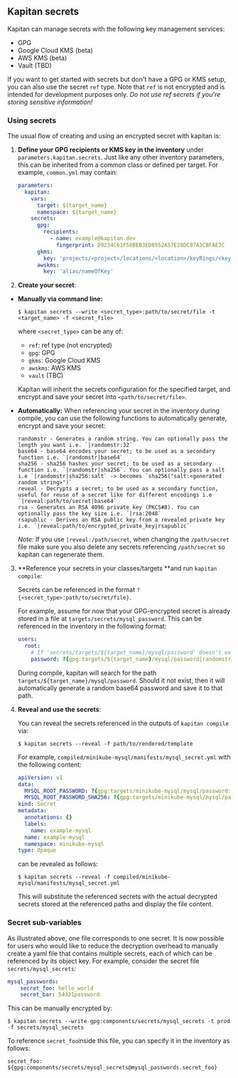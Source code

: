 ## Kapitan secrets

Kapitan can manage secrets with the following key management services:

- GPG
- Google Cloud KMS (beta)
- AWS KMS (beta)
- Vault (TBD)

If you want to get started with secrets but don't have a GPG or KMS setup, you can also use the secret `ref` type. Note that `ref` is not encrypted and is intended for development purposes only. *Do not use ref secrets if you're storing sensitive information!*

### Using secrets

The usual flow of creating and using an encrypted secret with kapitan is:

1. **Define your GPG recipients or KMS key in the inventory** under `parameters.kapitan.secrets`. Just like any other inventory parameters, this can be inherited from a common class or defined per target. For example, `common.yml` may contain:

   ```yaml
   parameters:
     kapitan:
       vars:
         target: ${target_name}
         namespace: ${target_name}
       secrets:
         gpg:
           recipients:
             - name: example@kapitan.dev
               fingerprint: D9234C61F58BEB3ED8552A57E28DC07A3CBFAE7C
         gkms:
           key: 'projects/<project>/locations/<location>/keyRings/<keyRing>/cryptoKeys/<key>'
         awskms:
           key: 'alias/nameOfKey'
   ```

2. **Create your secret**:

- **Manually via command line:**

  ```
  $ kapitan secrets --write <secret_type>:path/to/secret/file -t <target_name> -f <secret_file>
  ```

  where `<secret_type>` can be any of:

  - `ref`: ref type (not encrypted)
  - `gpg`: GPG
  - `gkms`: Google Cloud KMS
  - `awskms`: AWS KMS
  - `vault` (TBC)

  Kapitan will inherit the secrets configuration for the specified target, and encrypt and save your secret into `<path/to/secret/file>`.

- **Automatically:**
  When referencing your secret in the inventory during compile, you can use the following functions to automatically generate, encrypt and save your secret:

  ```
  randomstr - Generates a random string. You can optionally pass the length you want i.e. `|randomstr:32`
  base64 - base64 encodes your secret; to be used as a secondary function i.e. `|randomstr|base64`
  sha256 - sha256 hashes your secret; to be used as a secondary function i.e. `|randomstr|sha256`. You can optionally pass a salt i.e `|randomstr|sha256:salt` -> becomes `sha256("salt:<generated random string>")`
  reveal - Decrypts a secret; to be used as a secondary function, useful for reuse of a secret like for different encodings i.e `|reveal:path/to/secret|base64`
  rsa - Generates an RSA 4096 private key (PKCS#8). You can optionally pass the key size i.e. `|rsa:2048`
  rsapublic - Derives an RSA public key from a revealed private key i.e. `|reveal:path/to/encrypted_private_key|rsapublic`
  ```

  *Note*: If you use `|reveal:/path/secret`, when changing the `/path/secret` file make sure you also delete any secrets referencing `/path/secret` so kapitan can regenerate them.

3. **Reference your secrets in your classes/targets **and run `kapitan compile`:

   Secrets can be referenced in the format `?{<secret_type>:path/to/secret/file}`.

   For example, assume for now that your GPG-encrypted secret is already stored in a file at `targets/secrets/mysql_password`. This can be referenced in the inventory in the following format:

   ```yaml
   users:
     root:
       # If 'secrets/targets/${target_name}/mysql/password' doesn't exist, we can automatically generate a random b64-encoded password as follows
       password: ?{gpg:targets/${target_name}/mysql/password|randomstr|base64}
   ```

   During compile, kapitan will search for the path `targets/${target_name}/mysql/password`. Should it not exist, then it will automatically generate a random base64 password and save it to that path.

4. **Reveal and use the secrets**:

   You can reveal the secrets referenced in the outputs of `kapitan compile` via:

   ```
   $ kapitan secrets --reveal -f path/to/rendered/template
   ```

   For example, `compiled/minikube-mysql/manifests/mysql_secret.yml` with the following content:

   ```yaml
   apiVersion: v1
   data:
     MYSQL_ROOT_PASSWORD: ?{gpg:targets/minikube-mysql/mysql/password:ec3d54de}
     MYSQL_ROOT_PASSWORD_SHA256: ?{gpg:targets/minikube-mysql/mysql/password_sha256:122d2732}
   kind: Secret
   metadata:
     annotations: {}
     labels:
       name: example-mysql
     name: example-mysql
     namespace: minikube-mysql
   type: Opaque
   ```

   can be revealed as follows:

   ```
   $ kapitan secrets --reveal -f compiled/minikube-mysql/manifests/mysql_secret.yml
   ```

   This will substitute the referenced secrets with the actual decrypted secrets stored at the referenced paths and display the file content.

### Secret sub-variables

As illustrated above, one file corresponds to one secret. It is now possible for users who would like to reduce the decryption overhead to manually create a yaml file that contains multiple secrets, each of which can be referenced by its object key. For example, consider the secret file `secrets/mysql_secrets`:

```yaml
mysql_passwords:
	secret_foo: hello_world
	secret_bar: 54321password
```

This can be manually encrypted by:

```
$ kapitan secrets --write gpg:components/secrets/mysql_secrets -t prod -f secrets/mysql_secrets
```

To reference `secret_foo`inside this file, you can specify it in the inventory as follows:

`secret_foo: ${gpg:components/secrets/mysql_secrets@mysql_passwords.secret_foo}`